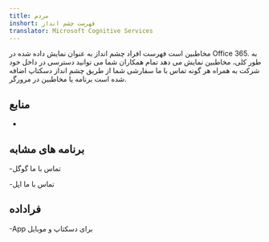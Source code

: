 ```yaml
---
title: مردم
inshort: فهرست چشم انداز
translator: Microsoft Cognitive Services
---
```


مخاطبین است فهرست افراد چشم انداز به عنوان نمایش داده شده در Office 365.
به طور کلی، مخاطبین نمایش می دهد تمام همکاران شما می توانید دسترسی در داخل خود
شرکت به همراه هر گونه تماس با ما سفارشی شما از طریق چشم انداز دسکتاپ اضافه شده است
برنامه یا مخاطبین در مرورگر.

منابع
---------

-   

برنامه های مشابه
--------------------

-تماس با ما گوگل

-تماس با ما اپل

فراداده
--------

-App برای دسکتاپ و موبایل

